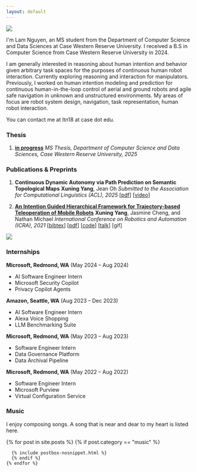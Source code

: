```yaml
---
layout: default
---
```


<img class="profile-picture" src="{{site.baseurl}}/{{site.profile-picture}}">

I'm Lam Nguyen, an MS student from the Department of Computer Science and Data Sciences at Case Western Reserve University. I received a B.S in Computer Science from Case Western Reserve University in 2024.

I am generally interested in reasoning about human intention and behavior given arbitrary task spaces for the purposes of continuous human robot interaction. Currently exploring reasoning and interaction for manipulators. Previously, I worked on human intention modeling and prediction for continuous human-in-the-loop control of aerial and ground robots and agile safe navigation in unknown and unstructured environments.
My areas of focus are robot system design, navigation, task representation, human robot interaction.

You can contact me at ltn18 at case dot edu.

### Thesis
1. [**in progress**]()
*MS Thesis, Department of Computer Science and Data Sciences, Case Western Reserve University, 2025*
<!-- \[[bibtex](bibtex/phd-thesis.txt)\]
\[[pdf (33.4MB)](/papers/thesis.pdf)\]
\[[talk](https://youtu.be/0qSzzafpmxo)\] -->


### Publications & Preprints

1. **Continuous Dynamic Autonomy via Path Prediction on Semantic
Topological Maps**
**Xuning Yang**, Jean Oh
*Submitted to the Association for Computational Linguistics (ACL), 2025*
\[[pdf](/papers/iros22.pdf)\]
\[[video](https://youtu.be/NLy9elUA81E)\]

2. [**An Intention Guided Hierarchical Framework for Trajectory-based Teleoperation of Mobile Robots**](https://ieeexplore.ieee.org/document/9561798)
**Xuning Yang**, Jasmine Cheng, and Nathan Michael
*International Conference on Robotics and Automation (ICRA), 2021*
\[[bibtex](bibtex/icra21.txt)\]
\[[pdf](/papers/icra21.pdf)\]
\[[code](https://github.com/xuningy/planning_arch)\]
\[[talk](https://youtu.be/XNVsO4b2sw4)\]
[<a class="gif-link" id="icra21">gif</a>]
<img class="gif" id="icra21-gif" src="assets/gifs/icra21.gif"/>

<!-- ### Other projects

1. In-place hover-to-hover flip of a quadrotor, featured in [Rapyuta Robotics Ltd. Teaser video](https://www.youtube.com/watch?v=zqp2Z2hbOFU-)
[<a class="gif-link" id="flip">gif</a>]
<img class="gif" id="flip-gif" src="assets/gifs/flip_cropped.gif"/> -->

### Internships
**Microsoft, Redmond, WA** (May 2024 – Aug 2024)  
- AI Software Engineer Intern 
- Microsoft Security Copilot
- Privacy Copilot Agents

**Amazon, Seattle, WA** (Aug 2023 – Dec 2023)  
- AI Software Engineer Intern  
- Alexa Voice Shopping
- LLM Benchmarking Suite

**Microsoft, Redmond, WA** (May 2023 – Aug 2023)  
- Software Engineer Intern  
- Data Governance Platform
- Data Archival Pipeline

**Microsoft, Redmond, WA** (May 2022 – Aug 2022)  
- Software Engineer Intern  
- Microsoft Purview
- Virtual Configuration Service 

### Music
I enjoy composing songs. A song that is near and dear to my heart is listed here.
<div class="rowofposts">

{% for post in site.posts %}
  {% if post.category == "music" %}

      {% include postbox-nosnippet.html %}
      {% endif %}
    {% endfor %}

</div>
